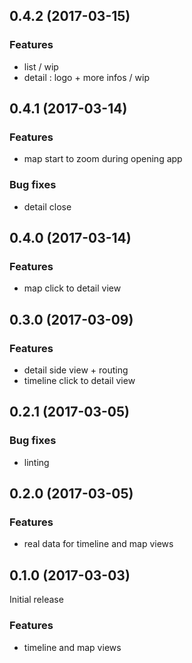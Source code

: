 <a name="0.4.2"></a>
## 0.4.2 (2017-03-15)

### Features

* list / wip
* detail : logo + more infos / wip

<a name="0.4.1"></a>
## 0.4.1 (2017-03-14)

### Features

* map start to zoom during opening app

### Bug fixes

* detail close

<a name="0.4.0"></a>
## 0.4.0 (2017-03-14)

### Features

* map click to detail view

<a name="0.3.0"></a>
## 0.3.0 (2017-03-09)

### Features

* detail side view + routing
* timeline click to detail view

<a name="0.2.1"></a>
## 0.2.1 (2017-03-05)

### Bug fixes

* linting

<a name="0.2.0"></a>
## 0.2.0 (2017-03-05)

### Features

* real data for timeline and map views

<a name="0.1.0"></a>
## 0.1.0 (2017-03-03)

Initial release

### Features

* timeline and map views
